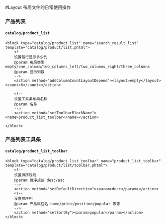#Layout 布局文件的日常使用操作

### 产品列表
#### `catalog/product_list`

	<block type="catalog/product_list" name="search_result_list" template="catalog/product/list.phtml">
		<!--
		设置每行显示多少列
		@param 布局类型  empty/one_column/two_columns_left/two_columns_right/three_columns
		@param 显示列数	
		-->
		<action method="addColumnCountLayoutDepend"><layout>empty</layout><count>6</count></action>

		<!--
		设置工具条布局名称
		@param 名称 
		-->
        <action method="setToolbarBlockName"><name>product_list_toolbar</name></action>
		
	</block>

### 产品列表工具条
#### `catalog/product_list_toolbar`
	
	
    <block type="catalog/product_list_toolbar" name="product_list_toolbar" template="catalog/product/list/toolbar.phtml">
		<!-- 
		设置排序规则
		@param 排序规则 desc/asc 
		-->
        <action method="setDefaultDirection"><param>desc</param></action>
		<!--
		设置排序列 
		@param 产品属性名 name/price/position/popular 等等 
		-->
        <action method="setSortBy"><param>popular</param></action>
    </block>




	
    




